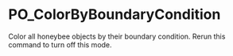 # PO\_ColorByBoundaryCondition

Color all honeybee objects by their boundary condition. Rerun this command to turn off this mode.

